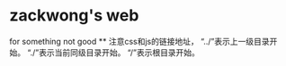 # zackwong's web
for something not good
** 注意css和js的链接地址，
“../”表示上一级目录开始。
“./”表示当前同级目录开始。
“/”表示根目录开始。
